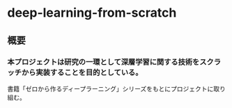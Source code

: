 # deep-learning-from-scratch
## 概要
### 本プロジェクトは研究の一環として深層学習に関する技術をスクラッチから実装することを目的としている。
書籍「ゼロから作るディープラーニング」シリーズをもとにプロジェクトに取り組む。
